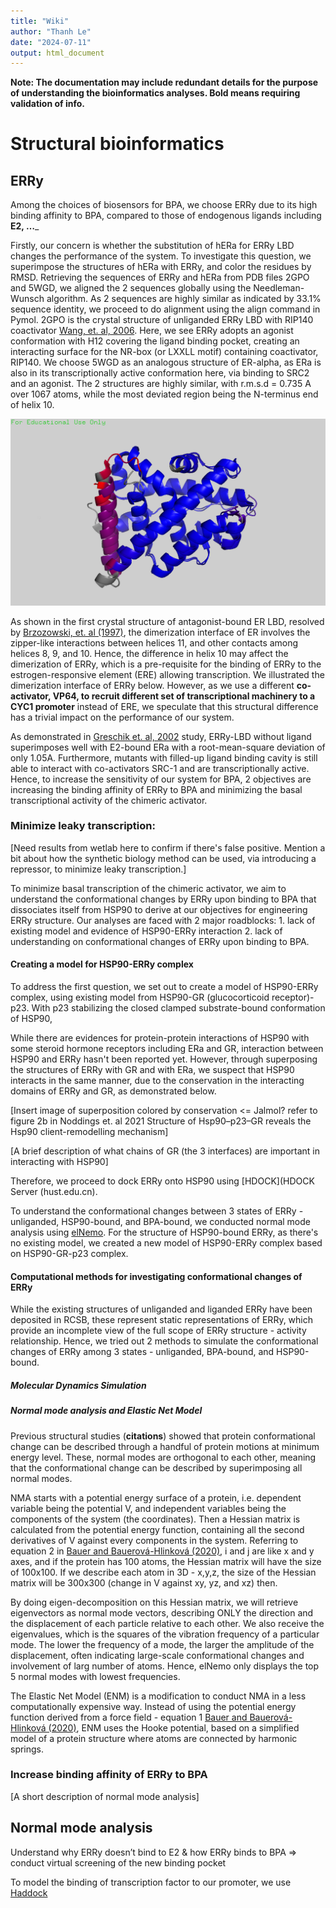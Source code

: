 ```yaml
---
title: "Wiki"
author: "Thanh Le"
date: "2024-07-11"
output: html_document
---
```


**Note: The documentation may include redundant details for the purpose of understanding the bioinformatics analyses. Bold means requiring validation of info.**

# Structural bioinformatics

## ERRy
Among the choices of biosensors for BPA, we choose ERRy due to its high binding affinity to BPA, compared to those of endogenous ligands including ____E2, …_____

Firstly, our concern is whether the substitution of hERa for ERRy LBD changes the performance of the system. To investigate this question, we superimpose the structures of hERa with ERRy, and color the residues by RMSD.
Retrieving the sequences of ERRy and hERa from PDB files 2GPO and 5WGD, we aligned the 2 sequences globally using the Needleman-Wunsch algorithm. As 2 sequences are highly similar as indicated by 33.1% sequence identity, we proceed to do alignment using the align command in Pymol.
2GPO is the crystal structure of unliganded ERRy LBD with RIP140 coactivator [Wang, et. al, 2006](https://www.jbc.org/article/S0021-9258(20)71951-4/fulltext). Here, we see ERRy adopts an agonist conformation with H12 covering the ligand binding pocket, creating an interacting surface for the NR-box (or LXXLL motif) containing coactivator, RIP140. We choose 5WGD as an analogous structure of ER-alpha, as ERa is also in its transcriptionally active conformation here, via binding to SRC2 and an agonist. The 2 structures are highly similar, with r.m.s.d = 0.735 A over 1067 atoms, while the most deviated region being the N-terminus end of helix 10.

![Figure 1: ERRy LBD in complex with coactivator RIP140 (PDB: 2GPO) superimposed onto agonist-bound hERa, complexed with coactivator SRC-2. Red indicates high r.m.s.d, while blue indicates low r.m.s.d.](results/2gpoa_5wgda_rmsdcol.png)

As shown in the first crystal structure of antagonist-bound ER LBD, resolved by [Brzozowski, et. al (1997)](https://www-nature-com.ep.fjernadgang.kb.dk/articles/39645), the dimerization interface of ER involves the zipper-like interactions between helices 11, and other contacts among helices 8, 9, and 10. Hence, the difference in helix 10 may affect the dimerization of ERRy, which is a pre-requisite for the binding of ERRy to the estrogen-responsive element (ERE) allowing transcription. We illustrated the dimerization interface of ERRy below. 
However, as we use a different **co-activator, VP64, to recruit different set of transcriptional machinery to a CYC1 promoter** instead of ERE, we speculate that this structural difference has a trivial impact on the performance of our system.

As demonstrated in [Greschik et. al, 2002](https://www.cell.com/AJHG/fulltext/S1097-2765(02)00444-6) study, ERRy-LBD without ligand superimposes well with E2-bound ERa with a root-mean-square deviation of only 1.05A. Furthermore, mutants with filled-up ligand binding cavity is still able to interact with co-activators SRC-1 and are transcriptionally active. Hence, to increase the sensitivity of our system for BPA, 2 objectives are increasing the binding affinity of ERRy to BPA and minimizing the basal transcriptional activity of the chimeric activator.

### Minimize leaky transcription:

[Need results from wetlab here to confirm if there's false positive. Mention a bit about how the synthetic biology method can be used, via introducing a repressor, to minimize leaky transcription.]

To minimize basal transcription of the chimeric activator, we aim to understand the conformational changes by ERRy upon binding to BPA that dissociates itself from HSP90 to derive at our objectives for engineering ERRy structure. Our analyses are faced with 2 major roadblocks: 1. lack of existing model and evidence of HSP90-ERRy interaction 2. lack of understanding on conformational changes of ERRy upon binding to BPA.

#### Creating a model for HSP90-ERRy complex

To address the first question, we set out to create a model of HSP90-ERRy complex, using existing model from HSP90-GR (glucocorticoid receptor)-p23. With p23 stabilizing the closed clamped substrate-bound conformation of HSP90, 

While there are evidences for protein-protein interactions of HSP90 with some steroid hormone receptors including ERa and GR, interaction between HSP90 and ERRy hasn't been reported yet. However, through superposing the structures of ERRy with GR and with ERa, we suspect that HSP90 interacts in the same manner, due to the conservation in the interacting domains of ERRy and GR, as demonstrated below.

[Insert image of superposition colored by conservation <= Jalmol? refer to figure 2b in Noddings et. al 2021 Structure of Hsp90–p23–GR reveals the Hsp90 client-remodelling mechanism]

[A brief description of what chains of GR (the 3 interfaces) are important in interacting with HSP90]

Therefore, we proceed to dock ERRy onto HSP90 using [HDOCK](HDOCK Server (hust.edu.cn).



To understand the conformational changes between 3 states of ERRy - unliganded, HSP90-bound, and BPA-bound, we conducted normal mode analysis using [elNemo](https://www.sciences.univ-nantes.fr/elnemo/). For the structure of HSP90-bound ERRy, as there's no existing model, we created a new model of HSP90-ERRy complex based on HSP90-GR-p23 complex. 

#### Computational methods for investigating conformational changes of ERRy

While the existing structures of unliganded and liganded ERRy have been deposited in RCSB, these represent static representations of ERRy, which provide an incomplete view of the full scope of ERRy structure - activity relationship. Hence, we tried out 2 methods to simulate the conformational changes of ERRy among 3 states - unliganded, BPA-bound, and HSP90-bound.

##### Molecular Dynamics Simulation

##### Normal mode analysis and Elastic Net Model

Previous structural studies (**citations**) showed that protein conformational change can be described through a handful of protein motions at minimum energy level. These, normal modes are orthogonal to each other, meaning that the conformational change can be described by superimposing all normal modes.

NMA starts with a potential energy surface of a protein, i.e. dependent variable being the potential V, and independent variables being the components of the system (the coordinates). Then a Hessian matrix is calculated from the potential energy function, containing all the second derivatives of V against every components in the system. Referring to equation 2 in [Bauer and Bauerová-Hlinková (2020)](https://www.intechopen.com/chapters/73720), i and j are like x and y axes, and if the protein has 100 atoms, the Hessian matrix will have the size of 100x100. If we describe each atom in 3D - x,y,z, the size of the Hessian matrix will be 300x300 (change in V against xy, yz, and xz) then.

By doing eigen-decomposition on this Hessian matrix, we will retrieve eigenvectors as normal mode vectors, describing ONLY the direction and the displacement of each particle relative to each other. We also receive the eigenvalues, which is the squares of the vibration frequency of a particular mode. The lower the frequency of a mode, the larger the amplitude of the displacement, often indicating large-scale conformational changes and involvement of larg number of atoms. Hence, elNemo only displays the top 5 normal modes with lowest frequencies.

The Elastic Net Model (ENM) is a modification to conduct NMA in a less computationally expensive way. Instead of using the potential energy function derived from a force field - equation 1 [Bauer and Bauerová-Hlinková (2020)](https://www.intechopen.com/chapters/73720), ENM uses the Hooke potential, based on a simplified model of a protein structure where atoms are connected by harmonic springs. 




### Increase binding affinity of ERRy to BPA




[A short description of normal mode analysis]

## Normal mode analysis





Understand why ERRy doesn’t bind to E2 & how ERRy binds to BPA => conduct virtual screening of the new binding pocket



To model the binding of transcription factor to our promoter, we use [Haddock](https://link.springer.com/article/10.1007/s10858-013-9734-x)



